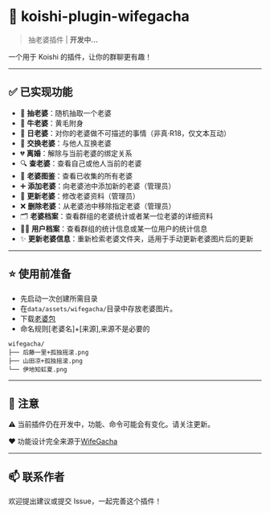 # 🌸 koishi-plugin-wifegacha

> 抽老婆插件 | **开发中...**

一个用于 Koishi 的插件，让你的群聊更有趣！

---

## ✅ 已实现功能

- 🎲 **抽老婆**：随机抽取一个老婆
- 🐂 **牛老婆**：黄毛附身
- 🍑 **日老婆**：对你的老婆做不可描述的事情（非真·R18，仅文本互动）
- 🔁 **交换老婆**：与他人互换老婆
- 💔 **离婚**：解除与当前老婆的绑定关系
- 🔍 **查老婆**：查看自己或他人当前的老婆
- 📕 **老婆图鉴**：查看已收集的所有老婆
- ➕ **添加老婆**：向老婆池中添加新的老婆（管理员）
- 🔄 **更新老婆**：修改老婆资料（管理员）
- ❌ **删除老婆**：从老婆池中移除指定老婆（管理员）
- 🗂️ **老婆档案**：查看群组的老婆统计或者某一位老婆的详细资料
- 🧑‍💼 **用户档案**：查看群组的统计信息或某一位用户的统计信息
- ✨ **更新老婆信息**：重新检索老婆文件夹，适用于手动更新老婆图片后的更新

---

## ⭐ 使用前准备

- 先启动一次创建所需目录
- 在``data/assets/wifegacha/``目录中存放老婆图片。
- 下载[老婆包](https://github.com/Bear-biscuit/koishi-plugin-wifegacha/releases/tag/%E8%80%81%E5%A9%86%E6%95%B0%E6%8D%AE)
- 命名规则[老婆名]+[来源],来源不是必要的
```
wifegacha/
├── 后藤一里+孤独摇滚.png
├── 山田凉+孤独摇滚.png
└── 伊地知虹夏.png
```

---

## 📌 注意

⚠️ 当前插件仍在开发中，功能、命令可能会有变化。请关注更新。

❤️ 功能设计完全来源于[WifeGacha](https://github.com/Rlezzo/WifeGacha/tree/master)


---

## 📫 联系作者

欢迎提出建议或提交 Issue，一起完善这个插件！

